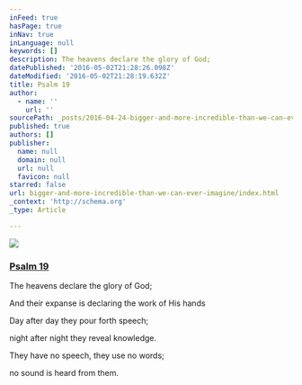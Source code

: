 ```yaml
---
inFeed: true
hasPage: true
inNav: true
inLanguage: null
keywords: []
description: The heavens declare the glory of God;
datePublished: '2016-05-02T21:28:26.098Z'
dateModified: '2016-05-02T21:28:19.632Z'
title: Psalm 19
author:
  - name: ''
    url: ''
sourcePath: _posts/2016-04-24-bigger-and-more-incredible-than-we-can-ever-imagine.md
published: true
authors: []
publisher:
  name: null
  domain: null
  url: null
  favicon: null
starred: false
url: bigger-and-more-incredible-than-we-can-ever-imagine/index.html
_context: 'http://schema.org'
_type: Article

---
```

![](https://the-grid-user-content.s3-us-west-2.amazonaws.com/3d64c542-14c4-402e-8f2b-d2a6b0c40116.jpg)

### [Psalm 19][0]

The heavens declare the glory of God;

And their expanse is declaring the work of His hands

Day after day they pour forth speech;

night after night they reveal knowledge.

They have no speech, they use no words;

no sound is heard from them. 

[0]: null